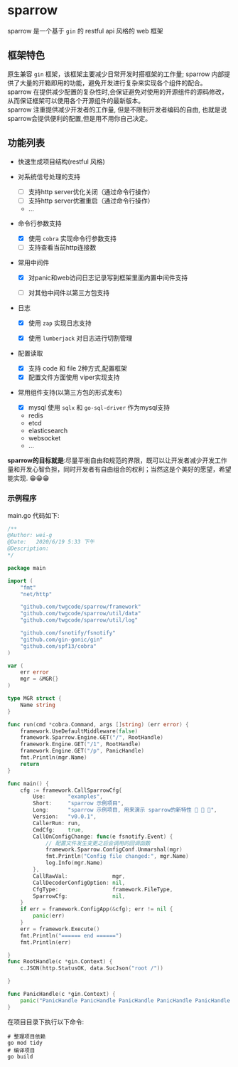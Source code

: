 # sparrow

sparrow 是一个基于 `gin` 的 restful api 风格的 web 框架

## 框架特色

原生兼容 `gin` 框架，该框架主要减少日常开发时搭框架的工作量; sparrow 内部提供了大量的开箱即用的功能，避免开发进行复杂来实现各个组件的配合。<br/>
sparrow 在提供减少配置的复杂性时,会保证避免对使用的开源组件的源码修改，从而保证框架可以使用各个开源组件的最新版本。<br/>
sparrow 注重提供减少开发者的工作量, 但是不限制开发者编码的自由, 也就是说sparrow会提供便利的配置,但是用不用你自己决定。

## 功能列表
- 快速生成项目结构(restful 风格)
- 对系统信号处理的支持
  - [ ] 支持http server优化关闭（通过命令行操作）
  - [ ] 支持http server优雅重启（通过命令行操作）
  - ...

- 命令行参数支持
  - [x] 使用 `cobra` 实现命令行参数支持
  - [ ] 支持查看当前http连接数

- 常用中间件
  - [x] 对panic和web访问日志记录写到框架里面内置中间件支持
  - [ ] 对其他中间件以第三方包支持
  

- 日志
  - [x] 使用 `zap` 实现日志支持
  - [x] 使用 `lumberjack` 对日志进行切割管理


- 配置读取
  - [x] 支持 code 和 file 2种方式,配置框架
  - [x] 配置文件方面使用 viper实现支持

- 常用组件支持(以第三方包的形式发布)
  - [x] mysql 使用 `sqlx` 和 `go-sql-driver` 作为mysql支持
  - redis 
  - etcd
  - elasticsearch
  - websocket
  - ...



**sparrow的目标就是**:尽量平衡自由和规范的界限，既可以让开发者减少开发工作量和开发心智负担，同时开发者有自由组合的权利；当然这是个美好的愿望，希望能实现. 😁😁😁



### 示例程序
main.go 代码如下:
```go
/**
@Author: wei-g
@Date:   2020/6/19 5:33 下午
@Description:
*/

package main

import (
	"fmt"
	"net/http"

	"github.com/twgcode/sparrow/framework"
	"github.com/twgcode/sparrow/util/data"
	"github.com/twgcode/sparrow/util/log"

	"github.com/fsnotify/fsnotify"
	"github.com/gin-gonic/gin"
	"github.com/spf13/cobra"
)

var (
	err error
	mgr = &MGR{}
)

type MGR struct {
	Name string
}

func run(cmd *cobra.Command, args []string) (err error) {
	framework.UseDefaultMiddleware(false)
	framework.Sparrow.Engine.GET("/", RootHandle)
	framework.Engine.GET("/1", RootHandle)
	framework.Engine.GET("/p", PanicHandle)
	fmt.Println(mgr.Name)
	return
}

func main() {
	cfg := framework.CallSparrowCfg{
		Use:       "examples",
		Short:     "sparrow 示例项目",
		Long:      "sparrow 示例项目, 用来演示 sparrow的新特性 🎉 🎉 🎉",
		Version:   "v0.0.1",
		CallerRun: run,
		CmdCfg:    true,
		CallOnConfigChange: func(e fsnotify.Event) {
			// 配置文件发生变更之后会调用的回调函数
			framework.Sparrow.ConfigConf.Unmarshal(mgr)
			fmt.Println("Config file changed:", mgr.Name)
			log.Info(mgr.Name)
		},
		CallRawVal:              mgr,
		CallDecoderConfigOption: nil,
		CfgType:                 framework.FileType,
		SparrowCfg:              nil,
	}
	if err = framework.ConfigApp(&cfg); err != nil {
		panic(err)
	}
	err = framework.Execute()
	fmt.Println("====== end ======")
	fmt.Println(err)

}
func RootHandle(c *gin.Context) {
	c.JSON(http.StatusOK, data.SucJson("root /"))

}

func PanicHandle(c *gin.Context) {
	panic("PanicHandle PanicHandle PanicHandle PanicHandle PanicHandle PanicHandle")
}
```

在项目目录下执行以下命令:
```shell script
# 整理项目依赖
go mod tidy
# 编译项目
go build
```